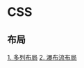 # CSS
## 布局
[1. 多列布局](https://bubblem.github.io/blog/CSS/layout/multiple_columns_layout/index.html)
[2. 瀑布流布局](https://bubblem.github.io/blog/CSS/layout/waterfalls_flow/index_css.html)
